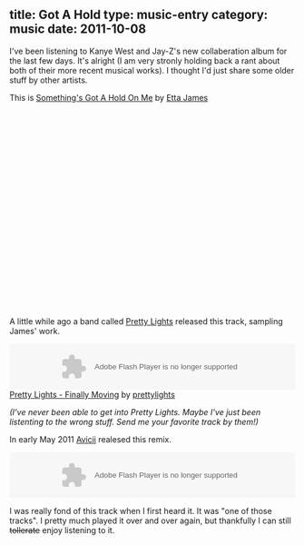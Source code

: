 title: Got A Hold
type: music-entry
category: music
date: 2011-10-08
---
I've been listening to Kanye West and Jay-Z's new collaberation album for the last few days. It's alright (I am very stronly holding back a rant about both of their more recent musical works). I thought I'd just share some older stuff by other artists.

This is <u>Something's Got A Hold On Me</u> by <u>Etta James</u>

<object width="425" height="349"><param name="movie" value="http://www.youtube.com/v/hmexOmLyuVU?version=3&amp;hl=en_US&amp;rel=0"></param><param name="allowFullScreen" value="true"></param><param name="allowscriptaccess" value="always"></param><embed src="http://www.youtube.com/v/hmexOmLyuVU?version=3&amp;hl=en_US&amp;rel=0" type="application/x-shockwave-flash" width="425" height="349" allowscriptaccess="always" allowfullscreen="true"></embed></object>

A little while ago a band called <u>Pretty Lights</u> released this track, sampling James' work.

<object height="81" width="100%"> <param name="movie" value="http://player.soundcloud.com/player.swf?url=http%3A%2F%2Fapi.soundcloud.com%2Ftracks%2F15502462"></param> <param name="allowscriptaccess" value="always"></param> <embed allowscriptaccess="always" height="81" src="http://player.soundcloud.com/player.swf?url=http%3A%2F%2Fapi.soundcloud.com%2Ftracks%2F15502462" type="application/x-shockwave-flash" width="100%"></embed> </object>  <span><a
href="http://soundcloud.com/prettylights/pretty-lights-finally-moving">Pretty Lights - Finally Moving</a> by <a href="http://soundcloud.com/prettylights">prettylights</a></span>

_(I've never been able to get into Pretty Lights. Maybe I've just been listenting to the wrong stuff. Send me your favorite track by them!)_

In early May 2011 <u>Avicii</u> realesed this remix.

<object height="81" width="100%"> <param name="movie" value="http://player.soundcloud.com/player.swf?url=http%3A%2F%2Fapi.soundcloud.com%2Ftracks%2F14802432"></param> <param name="allowscriptaccess" value="always"></param> <embed allowscriptaccess="always" height="81" src="http://player.soundcloud.com/player.swf?url=http%3A%2F%2Fapi.soundcloud.com%2Ftracks%2F14802432" type="application/x-shockwave-flash" width="100%"></embed> </object>

I was really fond of this track when I first heard it. It was "one of those tracks". I pretty much played it over and over again, but thankfully I can still <strike>tollerate</strike> enjoy listening to it.
